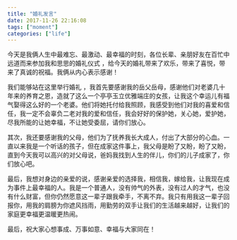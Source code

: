 ```yaml
---
title: "婚礼发言"
date: 2017-11-26 22:16:08
tags: ["moment"]
categories: ["life"]
---
```


今天是我俩人生中最难忘、最激动、最幸福的时刻，各位长辈、亲朋好友在百忙中远道而来参加我和思思的婚礼仪式 ，给今天的婚礼带来了欢乐，带来了喜悦，带来了真诚的祝福。我俩从内心表示感谢！

我们能够站在这里举行婚礼 ，我首先要感谢我的岳父岳母，感谢他们对老婆几十年来的养育之恩，造就了这么一个亭亭玉立优雅端庄的女孩，让我这个幸运儿有福气娶得这么好的一个老婆。他们将她托付给我照顾，我感受到他们对我的喜爱和信任，我一定不会辜负二老对我的爱和信任，我会好好的保护她，关心她，爱护她，尽我所能的让她幸福，不让她受委屈，请你们放心。

其次，我还要感谢我的父母，他们为了抚养我长大成人，付出了大部分的心血。一直以来我是一个听话的孩子，但在成家这件事上，我父母是盼了又盼，盼了又盼，直到今天我可以高兴的对父母说，爸妈我找到人生的伴儿，你们的儿子成家了，你们放心吧。

最后，我想对身边的亲爱的说，感谢亲爱的选择我，相信我，嫁给我，让我现在成为事件上最幸福的人。我是一个普通人，没有帅气的外表，没有过人的才气，也没有什么财富，但你仍然愿意这一辈子跟我牵手，不离不弃。我只有用我这一辈子回报你，用我的肩膀为你遮风挡雨，用勤劳的双手让我们的生活越来越好，让我们的家庭更幸福更温暖更热闹。

最后，祝大家心想事成、万事如意、幸福与大家同在！
